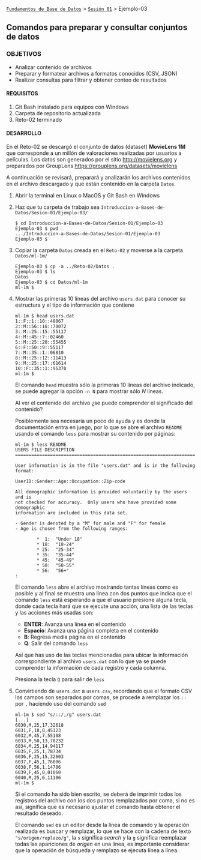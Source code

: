[`Fundamentos de Base de Datos`](../../Readme.md) > [`Sesión 01`](../Readme.md) > Ejemplo-03
## Comandos para preparar y consultar conjuntos de datos

### OBJETIVOS
- Analizar contenido de archivos
- Preparar y formatear archivos a formatos conocidos (CSV, JSON)
- Realizar consultas para filtrar y obtener conteo de resultados

#### REQUISITOS
1. Git Bash instalado para equipos con Windows
1. Carpeta de repositorio actualizada
1. Reto-02 terminado

#### DESARROLLO
En el Reto-02 se descargó el conjunto de datos (dataset) __MovieLens 1M__ que corresponde a un millón de valoraciones realizadas por usuarios a películas. Los datos son generados por el sitio http://movielens.org y preparados por GroupLens https://grouplens.org/datasets/movielens

A continuación se revisará, preparará y analizarán los archivos contenidos en el archivo descargado y que están contenido en la carpeta `Datos`.

1. Abrir la terminal en Linux o MacOS y Git Bash en Windows

1. Haz que tu carpeta de trabajo sea `Introduccion-a-Bases-de-Datos/Sesion-01/Ejemplo-03/`
   ```console
   $ cd Introduccion-a-Bases-de-Datos/Sesion-01/Ejemplo-03
   Ejemplo-03 $ pwd
   .../Introduccion-a-Bases-de-Datos/Sesion-01/Ejemplo-03
   Ejemplo-03 $
   ```

1. Copiar la carpeta `Datos` creada en el `Reto-02` y moverse a la carpeta `Datos/ml-1m/`
   ```console
   Ejemplo-03 $ cp -a ../Reto-02/Datos .
   Ejemplo-03 $ ls
   Datos
   Ejemplo-03 $ cd Datos/ml-1m
   ml-1m $
   ```

1. Mostrar las primeras 10 líneas del archivo `users.dat` para conocer su estructura y el tipo de información que contiene
   ```console
   ml-1m $ head users.dat
   1::F::1::10::48067
   2::M::56::16::70072
   3::M::25::15::55117
   4::M::45::7::02460
   5::M::25::20::55455
   6::F::50::9::55117
   7::M::35::1::06810
   8::M::25::12::11413
   9::M::25::17::61614
   10::F::35::1::95370
   ml-1m $
   ```
   El comando `head` muestra sólo la primeras 10 líneas del archivo indicado, se puede agregar la opción `-n N` para mostrar sólo _N_ líneas.

   Al ver el contenido del archivo ¿se puede comprender el significado del contenido?

   Posiblemente sea necesaria un poco de ayuda y es donde la documentación entra en juego, por lo que se abre el archivo `README` usando el comando `less` para mostrar su contenido por páginas:
   ```console
   ml-1m $ less README
   USERS FILE DESCRIPTION
   ================================================================================

   User information is in the file "users.dat" and is in the following
   format:

   UserID::Gender::Age::Occupation::Zip-code

   All demographic information is provided voluntarily by the users and is
   not checked for accuracy.  Only users who have provided some demographic
   information are included in this data set.

   - Gender is denoted by a "M" for male and "F" for female
   - Age is chosen from the following ranges:

           *  1:  "Under 18"
           * 18:  "18-24"
           * 25:  "25-34"
           * 35:  "35-44"
           * 45:  "45-49"
           * 50:  "50-55"
           * 56:  "56+"
   :
   ```
   El comando `less` abre el archivo mostrando tantas líneas como es posible y al final se muestra una línea con dos puntos que indica que el comando `less` está esperando a que el usuario presione alguna tecla, donde cada tecla hará que se ejecute una acción, una lista de las teclas y las acciones más usadas son:

   - __ENTER__: Avanza una línea en el contenido
   - __Espacio__: Avanza una página completa en el contenido
   - __B__: Regresa media página en el contenido
   - __Q__: Salir del comando `less`

   Así que has uso de las teclas mencionadas para ubicar la información correspondiente al archivo `users.dat` con lo que ya se puede comprender la información de cada registro y cada columna.

   Presiona la tecla `Q` para salir de `less`

1. Convirtiendo de `users.dat` a `users.csv`, recordando que el formato CSV los campos son separados por comas, se procede a remplazar los `::` por `,` haciendo uso del comando `sed`
   ```console
   ml-1m $ sed "s/::/,/g" users.dat
   [...]
   6030,M,25,17,32618
   6031,F,18,0,45123
   6032,M,45,7,55108
   6033,M,50,13,78232
   6034,M,25,14,94117
   6035,F,25,1,78734
   6036,F,25,15,32603
   6037,F,45,1,76006
   6038,F,56,1,14706
   6039,F,45,0,01060
   6040,M,25,6,11106
   ml-1m $
   ```
   Si el comando ha sido bien escrito, se deberá de imprimir todos los registros del archivo con los dos puntos remplazados por coma, si no es así, significa que es necesario ajustar el comando hasta obtener el resultado deseado.

   El comando `sed` es un editor desde la línea de comando y la operación realizada es buscar y remplazar, lo que se hace con la cadena de texto `"s/origen/replazo/g"`, la `s` significa _search_ y la `g` significa reemplazar todas las apariciones de _origen_ en una línea, es importante considerar que la operación de búsqueda y remplazo se ejecuta línea a línea.

